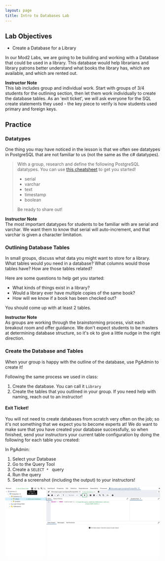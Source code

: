 ```yaml
---
layout: page
title: Intro to Databases Lab
---
```


## Lab Objectives
* Create a Database for a Library

In our Mod2 Labs, we are going to be building and working with a Database that could be used in a library.  This database would help librarians and library patrons better understand what books the library has, which are available, and which are rented out.

<aside class="instructor-notes">
    <p><strong>Instructor Note</strong><br>This lab includes group and individual work.  Start with groups of 3/4 students for the outlining section, then let them work individually to create the database tables.  As an 'exit ticket', we will ask everyone for the SQL create statements they used - the key piece to verify is how students used primary and foreign keys.</p>
</aside>

## Practice
### Datatypes

One thing you may have noticed in the lesson is that we often see datatypes in PostgreSQL that are not familiar to us (not the same as the c# datatypes).  

> With a group, research and define the following PostgreSQL datatypes.  You can use [this cheatsheet](https://www.simplecode.io/blog/resources/postgres-data-types-cheat-sheet/) to get you started!
> * serial
> * varchar
> * text
> * timestamp   
> * boolean  
>  
> Be ready to share out!

<aside class="instructor-notes">
    <p><strong>Instructor Note</strong><br>The most important datatypes for students to be familiar with are serial and varchar.  We want them to know that serial will auto-increment, and that varchar is given a character limitation.</p>
</aside>

### Outlining Database Tables

In small groups, discuss what data you might want to store for a library.  What tables would you need in a database?  What columns would those tables have?  How are those tables related?

Here are some questions to help get you started:
* What kinds of things exist in a library?
* Would a library ever have multiple copies of the same book?
* How will we know if a book has been checked out?

You should come up with at least 2 tables.

<aside class="instructor-notes">
    <p><strong>Instructor Note</strong><br>As groups are working through the brainstorming process, visit each breakout room and offer guidance.  We don't expect students to be masters at determining database structure, so it's ok to give a little nudge in the right direction.</p>
</aside>

### Create the Database and Tables

When your group is happy with the outline of the database, use PgAdmin to create it!

Following the same process we used in class:
1. Create the database.  You can call it `Library`
2. Create the tables that you outlined in your group.  If you need help with naming, reach out to an instructor!

#### Exit Ticket!
You will not need to create databases from scratch very often on the job; so it's not something that we expect you to become experts at!  We do want to make sure that you have created your database successfully, so when finished, send your instructors your current table configuration by doing the following for each table you created:

In PgAdmin:
1. Select your Database
2. Go to the Query Tool
3. Create a `SELECT * ` query
4. Run the query
5. Send a screenshot (including the output) to your instructors!

![](/assets/images/module2/Week1/ExitTicket.png)





